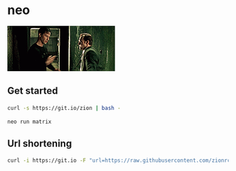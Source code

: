# neo

![neo](neo.gif)

## Get started

```bash
curl -s https://git.io/zion | bash -
```

```bash
neo run matrix
```

## Url shortening

```bash
curl -i https://git.io -F "url=https://raw.githubusercontent.com/zionrc/neo/master/setup.sh" -F "code=zion"
```




